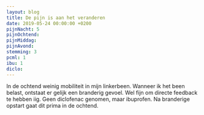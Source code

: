 ```yaml
---
layout: blog
title: De pijn is aan het veranderen
date: 2019-05-24 00:00:00 +0200
pijnNacht: 5
pijnOchtend: 
pijnMiddag: 
pijnAvond: 
stemming: 3
pcml: 1
ibu: 1
diclo: 
---
```


In de ochtend weinig mobiliteit in mijn linkerbeen. Wanneer ik het been belast, ontstaat er gelijk een branderig gevoel. Wel fijn om directe feedback te hebben iig. Geen diclofenac genomen, maar ibuprofen. Na branderige opstart gaat dit prima in de ochtend.

